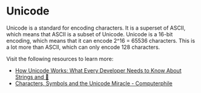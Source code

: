 # Unicode

Unicode is a standard for encoding characters. It is a superset of ASCII, which means that ASCII is a subset of Unicode. Unicode is a 16-bit encoding, which means that it can encode 2^16 = 65536 characters. This is a lot more than ASCII, which can only encode 128 characters.

Visit the following resources to learn more:

- [How Unicode Works: What Every Developer Needs to Know About Strings and 🦄](https://deliciousbrains.com/how-unicode-works/)
- [Characters, Symbols and the Unicode Miracle - Computerphile](https://www.youtube.com/watch?v=MijmeoH9LT4)
